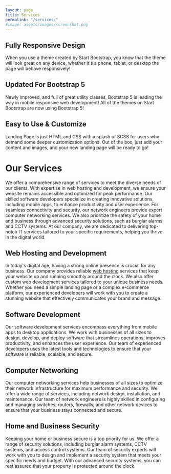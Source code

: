 ```yaml
---
layout: page
title: Services
permalink: "/services/"
#image: assets/images/screenshot.png
---
```






<div class="container-fluid p-0">
                <div class="row g-0">
                    <div class="col-lg-6 order-lg-2 text-white showcase-img" style="background-image: url('assets/img/bg-showcase-1.jpg')"></div>
                    <div class="col-lg-6 order-lg-1 my-auto showcase-text">
                        <h2>Fully Responsive Design</h2>
                        <p class="lead mb-0">When you use a theme created by Start Bootstrap, you know that the theme will look great on any device, whether it's a phone, tablet, or desktop the page will behave responsively!</p>
                    </div>
                </div>
                <div class="row g-0">
                    <div class="col-lg-6 text-white showcase-img" style="background-image: url('assets/img/bg-showcase-2.jpg')"></div>
                    <div class="col-lg-6 my-auto showcase-text">
                        <h2>Updated For Bootstrap 5</h2>
                        <p class="lead mb-0">Newly improved, and full of great utility classes, Bootstrap 5 is leading the way in mobile responsive web development! All of the themes on Start Bootstrap are now using Bootstrap 5!</p>
                    </div>
                </div>
                <div class="row g-0">
                    <div class="col-lg-6 order-lg-2 text-white showcase-img" style="background-image: url('assets/img/bg-showcase-3.jpg')"></div>
                    <div class="col-lg-6 order-lg-1 my-auto showcase-text">
                        <h2>Easy to Use &amp; Customize</h2>
                        <p class="lead mb-0">Landing Page is just HTML and CSS with a splash of SCSS for users who demand some deeper customization options. Out of the box, just add your content and images, and your new landing page will be ready to go!</p>
                    </div>
                </div>
            </div>















<div class="text-center">
    <h1 class="display-5 fw-bold">Our Services</h1>
        <div class="mx-auto">
            <p class="fs-5 mb-4 text-secondary">We offer a comprehensive range of services to meet the diverse needs of our clients. With expertise in web hosting and development, we ensure your website remains accessible and optimized for peak performance. Our skilled software developers specialize in creating innovative solutions, including mobile apps, to enhance productivity and user experience. For seamless connectivity and security, our network engineers provide expert computer networking services. We also prioritize the safety of your home and business through advanced security solutions, such as burglar alarms and CCTV systems. At our company, we are dedicated to delivering top-notch IT services tailored to your specific requirements, helping you thrive in the digital world.</p>
        </div>
</div>

## Web Hosting and Development

In today's digital age, having a strong online presence is crucial for any business. Our company provides reliable <a href="https://hosting.uslayer.com/" target="_blank">web hosting</a> services that keep your website up and running smoothly around the clock. We also offer custom web development services tailored to your unique business needs. Whether you need a simple landing page or a complex e-commerce platform, our experienced developers will work with you to create a stunning website that effectively communicates your brand and message.

## Software Development

Our software development services encompass everything from mobile apps to desktop applications. We work with businesses of all sizes to design, develop, and deploy software that streamlines operations, improves productivity, and enhances the user experience. Our team of experienced developers uses the latest tools and technologies to ensure that your software is reliable, scalable, and secure.

## Computer Networking

Our computer networking services help businesses of all sizes to optimize their network infrastructure for maximum performance and security. We offer a wide range of services, including network design, installation, and maintenance. Our team of network engineers is highly skilled in configuring and managing switches, routers, firewalls, and other network devices to ensure that your business stays connected and secure.

## Home and Business Security

Keeping your home or business secure is a top priority for us. We offer a range of security solutions, including burglar alarm systems, CCTV systems, and access control systems. Our team of security experts will work with you to design and implement a security system that meets your specific needs and budget. With our advanced security systems, you can rest assured that your property is protected around the clock.
